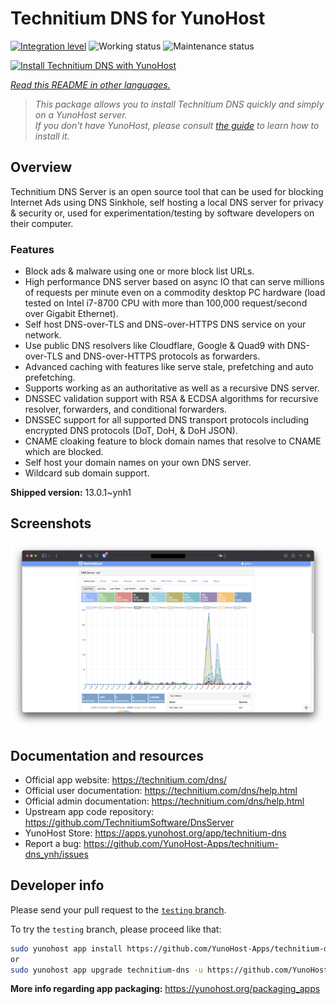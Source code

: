 <!--
N.B.: This README was automatically generated by <https://github.com/YunoHost/apps/tree/master/tools/readme_generator>
It shall NOT be edited by hand.
-->

# Technitium DNS for YunoHost

[![Integration level](https://dash.yunohost.org/integration/technitium-dns.svg)](https://ci-apps.yunohost.org/ci/apps/technitium-dns/) ![Working status](https://ci-apps.yunohost.org/ci/badges/technitium-dns.status.svg) ![Maintenance status](https://ci-apps.yunohost.org/ci/badges/technitium-dns.maintain.svg)

[![Install Technitium DNS with YunoHost](https://install-app.yunohost.org/install-with-yunohost.svg)](https://install-app.yunohost.org/?app=technitium-dns)

*[Read this README in other languages.](./ALL_README.md)*

> *This package allows you to install Technitium DNS quickly and simply on a YunoHost server.*  
> *If you don't have YunoHost, please consult [the guide](https://yunohost.org/install) to learn how to install it.*

## Overview

Technitium DNS Server is an open source tool that can be used for blocking Internet Ads using DNS Sinkhole, self hosting a local DNS server for privacy & security or, used for experimentation/testing by software developers on their computer.

### Features

- Block ads & malware using one or more block list URLs.
- High performance DNS server based on async IO that can serve millions of requests per minute even on a commodity desktop PC hardware (load tested on Intel i7-8700 CPU with more than 100,000 request/second over Gigabit Ethernet).
- Self host DNS-over-TLS and DNS-over-HTTPS DNS service on your network.
- Use public DNS resolvers like Cloudflare, Google & Quad9 with DNS-over-TLS and DNS-over-HTTPS protocols as forwarders.
- Advanced caching with features like serve stale, prefetching and auto prefetching.
- Supports working as an authoritative as well as a recursive DNS server.
- DNSSEC validation support with RSA & ECDSA algorithms for recursive resolver, forwarders, and conditional forwarders.
- DNSSEC support for all supported DNS transport protocols including encrypted DNS protocols (DoT, DoH, & DoH JSON).
- CNAME cloaking feature to block domain names that resolve to CNAME which are blocked.
- Self host your domain names on your own DNS server.
- Wildcard sub domain support.


**Shipped version:** 13.0.1~ynh1

## Screenshots

![Screenshot of Technitium DNS](./doc/screenshots/screenshot.png)

## Documentation and resources

- Official app website: <https://technitium.com/dns/>
- Official user documentation: <https://technitium.com/dns/help.html>
- Official admin documentation: <https://technitium.com/dns/help.html>
- Upstream app code repository: <https://github.com/TechnitiumSoftware/DnsServer>
- YunoHost Store: <https://apps.yunohost.org/app/technitium-dns>
- Report a bug: <https://github.com/YunoHost-Apps/technitium-dns_ynh/issues>

## Developer info

Please send your pull request to the [`testing` branch](https://github.com/YunoHost-Apps/technitium-dns_ynh/tree/testing).

To try the `testing` branch, please proceed like that:

```bash
sudo yunohost app install https://github.com/YunoHost-Apps/technitium-dns_ynh/tree/testing --debug
or
sudo yunohost app upgrade technitium-dns -u https://github.com/YunoHost-Apps/technitium-dns_ynh/tree/testing --debug
```

**More info regarding app packaging:** <https://yunohost.org/packaging_apps>
